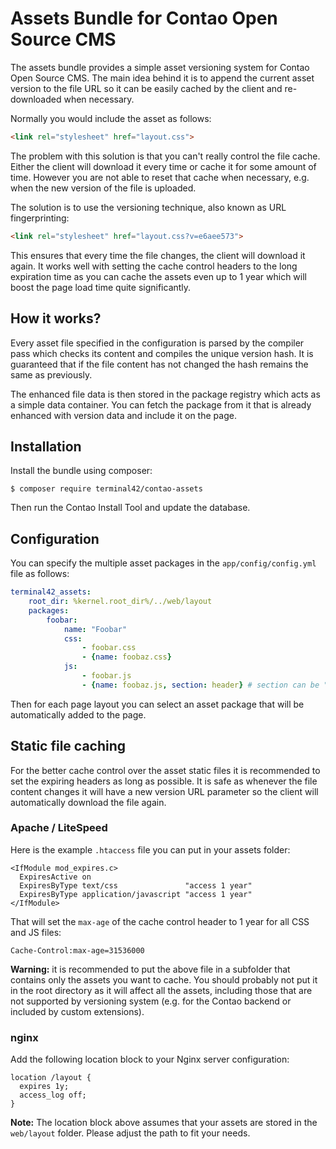 # Assets Bundle for Contao Open Source CMS

The assets bundle provides a simple asset versioning system for Contao Open Source CMS. The main idea
behind it is to append the current asset version to the file URL so it can be easily cached by the client
and re-downloaded when necessary.

Normally you would include the asset as follows:

```html
<link rel="stylesheet" href="layout.css">
```

The problem with this solution is that you can't really control the file cache. Either the client will
download it every time or cache it for some amount of time. However you are not able to reset that cache
when necessary, e.g. when the new version of the file is uploaded.

The solution is to use the versioning technique, also known as URL fingerprinting:

```html
<link rel="stylesheet" href="layout.css?v=e6aee573">
```

This ensures that every time the file changes, the client will download it again. It works well with
setting the cache control headers to the long expiration time as you can cache the assets even up to 1 year
which will boost the page load time quite significantly.


## How it works?

Every asset file specified in the configuration is parsed by the compiler pass which checks its content
and compiles the unique version hash. It is guaranteed that if the file content has not changed the hash
remains the same as previously.

The enhanced file data is then stored in the package registry which acts as a simple data container. 
You can fetch the package from it that is already enhanced with version data and include it on the page.


## Installation

Install the bundle using composer:

```
$ composer require terminal42/contao-assets
```

Then run the Contao Install Tool and update the database.


## Configuration

You can specify the multiple asset packages in the `app/config/config.yml` file as follows: 

```yml
terminal42_assets:
    root_dir: %kernel.root_dir%/../web/layout
    packages:
        foobar:
            name: "Foobar"
            css:
                - foobar.css
                - {name: foobaz.css}
            js:
                - foobar.js
                - {name: foobaz.js, section: header} # section can be "header" or "footer"
```

Then for each page layout you can select an asset package that will be automatically added to the page.


## Static file caching

For the better cache control over the asset static files it is recommended to set the expiring headers as long
as possible. It is safe as whenever the file content changes it will have a new version URL parameter so the client
will automatically download the file again.

### Apache / LiteSpeed

Here is the example `.htaccess` file you can put in your assets folder:

```htaccess
<IfModule mod_expires.c>
  ExpiresActive on
  ExpiresByType text/css               "access 1 year"
  ExpiresByType application/javascript "access 1 year"
</IfModule>
```

That will set the `max-age` of the cache control header to 1 year for all CSS and JS files:

```
Cache-Control:max-age=31536000
```

**Warning:** it is recommended to put the above file in a subfolder that contains only the assets you want to cache.
You should probably not put it in the root directory as it will affect all the assets, including those that are not
supported by versioning system (e.g. for the Contao backend or included by custom extensions).

### nginx

Add the following location block to your Nginx server configuration:

```
location /layout {
  expires 1y;
  access_log off;
}
```

**Note:** The location block above assumes that your assets are stored in the `web/layout` folder. Please adjust the
path to fit your needs.
